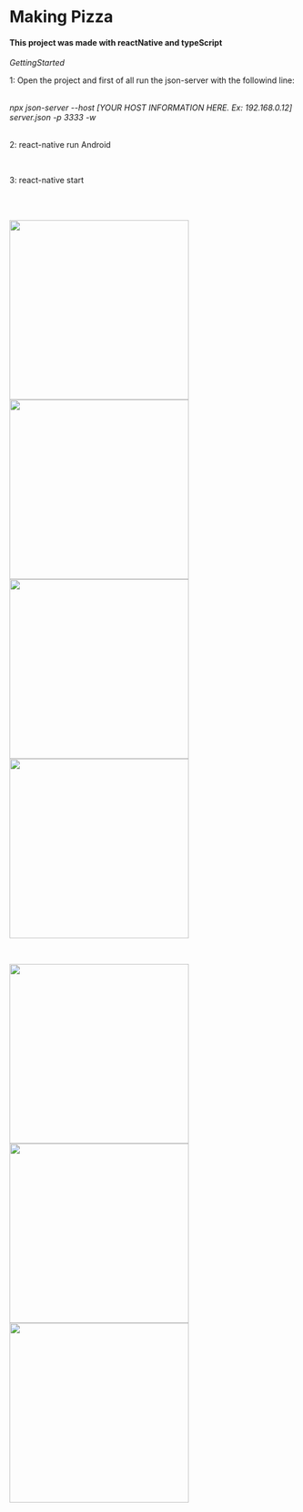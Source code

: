 <h1>Making Pizza</h1>

<h4>This project was made with reactNative and typeScript</h4>

<i>GettingStarted</i>
<p>1: Open the project and first of all run the json-server with the followind line: </p><br>
<i>npx json-server --host [YOUR HOST INFORMATION HERE. Ex: 192.168.0.12] server.json -p 3333 -w </i><br><br>
<p>2: react-native run Android</p><br>
<p>3: react-native start</p><br><br>

<p>
  <img src="src/assets/readme_images/1.png" width="315" />
  <img src="src/assets/readme_images/2.png" width="315" />
  <img src="src/assets/readme_images/3.png" width="315" />
  <img src="src/assets/readme_images/4.png" width="315" /> 
</p><br>
<p>
  <img src="src/assets/readme_images/5.png" width="315" />
  <img src="src/assets/readme_images/6.png" width="315" />
  <img src="src/assets/readme_images/7.png" width="315" />
</p>

